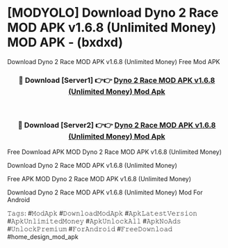 # [MODYOLO] Download Dyno 2 Race MOD APK v1.6.8 (Unlimited Money) MOD APK - (bxdxd)
Download Dyno 2 Race MOD APK v1.6.8 (Unlimited Money) Free Mod APK

<div align="center">
<h3>🔴 Download [Server1] 👉👉 <a href="https://apk-comot.site?title=Dyno_2_Race_MOD_APK_v1.6.8_(Unlimited_Money)">Dyno 2 Race MOD APK v1.6.8 (Unlimited Money) Mod Apk</a></h3><br>

<h3>🔴 Download [Server2] 👉👉 <a href="https://apk-comot.site?title=Dyno_2_Race_MOD_APK_v1.6.8_(Unlimited_Money)">Dyno 2 Race MOD APK v1.6.8 (Unlimited Money) Mod Apk</a></h3>
</div>


Free Download APK MOD Dyno 2 Race MOD APK v1.6.8 (Unlimited Money)

Download Dyno 2 Race MOD APK v1.6.8 (Unlimited Money) 

Free APK MOD Dyno 2 Race MOD APK v1.6.8 (Unlimited Money) 

Download Dyno 2 Race MOD APK v1.6.8 (Unlimited Money) Mod For Android

𝚃𝚊𝚐𝚜: #𝙼𝚘𝚍𝙰𝚙𝚔 #𝙳𝚘𝚠𝚗𝚕𝚘𝚊𝚍𝙼𝚘𝚍𝙰𝚙𝚔 #𝙰𝚙𝚔𝙻𝚊𝚝𝚎𝚜𝚝𝚅𝚎𝚛𝚜𝚒𝚘𝚗 #𝙰𝚙𝚔𝚄𝚗𝚕𝚒𝚖𝚒𝚝𝚎𝚍𝙼𝚘𝚗𝚎𝚢 #𝙰𝚙𝚔𝚄𝚗𝚕𝚘𝚌𝚔𝙰𝚕𝚕 #𝙰𝚙𝚔𝙽𝚘𝙰𝚍𝚜 #𝚄𝚗𝚕𝚘𝚌𝚔𝙿𝚛𝚎𝚖𝚒𝚞𝚖 #𝙵𝚘𝚛𝙰𝚗𝚍𝚛𝚘𝚒𝚍 #𝙵𝚛𝚎𝚎𝙳𝚘𝚠𝚗𝚕𝚘𝚊𝚍 #home_design_mod_apk